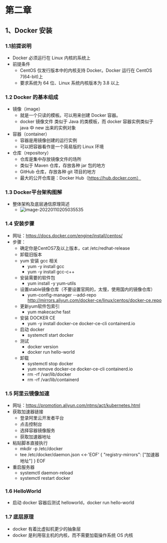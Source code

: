 #	第二章

##	1、Docker 安装

###	1.1前提说明

* Docker 必须运行在 Linux 内核的系统上
* 前提条件
  * CentOS 仅发行版本中的内核支持 Docker。Docker 运行在 CentOS 7(64-bit)上
  * 要求系统为 64 位、Linux 系统内核版本为 3.8 以上



###	1.2 Docker 的基本组成

* 镜像（image）
  * 就是一个只读的模板。可以用来创建 Docker 容器。
  * docker 镜像文件 类似于 Java 的类模板，而 docker 容器实例类似于 java 中 new 出来的实例对象
* 容器（container）
  * 容器是用镜像创建的运行实例
  * 可以把容器看作是一个简易版的 Linux 环境
* 仓库（repository）
  * 仓库是集中存放镜像文件的场所
  * 类似于 Maven 仓库，存放各种 jar 包的地方
  * GitHub 仓库，存放各种 git 项目的地方
  * 最大的公开仓库是：Docker Hub（https://hub.docker.com）





###	1.3 Docker平台架构图解

* 整体架构及底层通信原理简述
  * ![image-20220110205035535](C:\Users\张景一\AppData\Roaming\Typora\typora-user-images\image-20220110205035535.png)





###	1.4 安装步骤

* 网址：https://docs.docker.com/engine/install/centos/
* 步骤：
  * 确定你是CentOS7及以上版本，cat /etc/redhat-release
  * 卸载旧版本
  * yum 安装 gcc 相关
    * yum -y install gcc
    * yum -y install gcc-c++
  * 安装需要的软件包
    * yum install -y yum-utils
  * 设置stable镜像仓库（不要设置官网的，太慢，使用国内的镜像仓库）
    * yum-config-manager --add-repo http://mirrors.aliyun.com/docker-ce/linux/centos/docker-ce.repo
  * 更新yum软件包索引
    * yum makecache fast
  * 安装 DOCKER CE
    * yum -y install docker-ce docker-ce-cli containerd.io
  * 启动 docker
    * systemctl start docker
  * 测试
    * docker version
    * docker run hello-world
  * 卸载
    * systemctl stop docker 
    * yum remove docker-ce docker-ce-cli containerd.io
    * rm -rf /var/lib/docker
    * rm -rf /var/lib/containerd





###	1.5 阿里云镜像加速

* 网址：https://promotion.aliyun.com/ntms/act/kubernetes.html
* 获取加速器链接
  * 登录阿里云开发者平台
  * 点击控制台
  * 选择容器镜像服务
  * 获取加速器地址
* 粘贴脚本直接执行
  * mkdir -p /etc/docker
  * tee /etc/docker/daemon.json <<-'EOF'
    {
      "registry-mirrors": ["加速器地址"]
    }
    EOF
* 重启服务器
  * systemctl daemon-reload
  * systemctl restart docker





###	1.6 HelloWorld

* 启动 docker 容器后测试 helloworld，docker run hello-world





###	1.7 底层原理

* docker 有着比虚拟机更少的抽象层
* docker 是利用宿主机的内核，而不需要加载操作系统 OS 内核